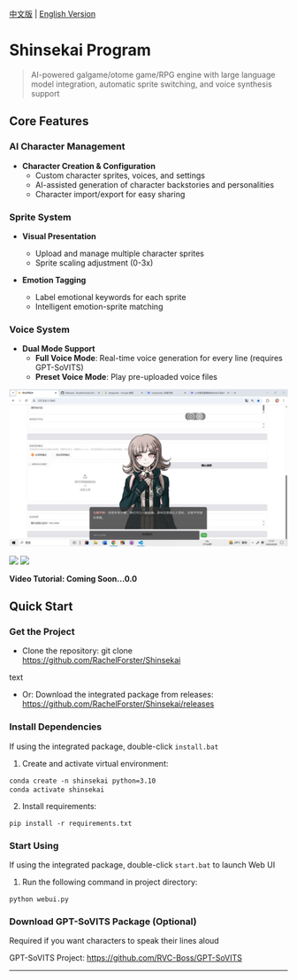 [中文版](README.md) | [English Version](docs/README_EN.md)

# Shinsekai Program

> AI-powered galgame/otome game/RPG engine with large language model integration, automatic sprite switching, and voice synthesis support

## Core Features

### AI Character Management
- **Character Creation & Configuration**
  - Custom character sprites, voices, and settings
  - AI-assisted generation of character backstories and personalities
  - Character import/export for easy sharing

### Sprite System
- **Visual Presentation**
  - Upload and manage multiple character sprites
  - Sprite scaling adjustment (0-3x)

- **Emotion Tagging**
  - Label emotional keywords for each sprite
  - Intelligent emotion-sprite matching

### Voice System
- **Dual Mode Support**
  - **Full Voice Mode**: Real-time voice generation for every line (requires GPT-SoVITS)
  - **Preset Voice Mode**: Play pre-uploaded voice files

![Wellerman-Uri](assets/present_example.png)

[![](https://img.shields.io/badge/-Full_Demo_Ⅰ-EEE?logo=bilibili)](https://www.bilibili.com/video/BV15H4y1o73x/?share_source=copy_web&vd_source=4641a345db4563ba087d0ed0ba8bdf85)
[![](https://img.shields.io/badge/-Full_Demo_Ⅱ-EEE?logo=bilibili)](https://www.bilibili.com/video/BV1Hp4y1c7TU/?share_source=copy_web&vd_source=4641a345db4563ba087d0ed0ba8bdf85)

**Video Tutorial: Coming Soon...0.0**

## Quick Start

### Get the Project
- Clone the repository:
git clone https://github.com/RachelForster/Shinsekai

text
- Or: Download the integrated package from releases: https://github.com/RachelForster/Shinsekai/releases 

### Install Dependencies
If using the integrated package, double-click `install.bat`

1. Create and activate virtual environment:
```
conda create -n shinsekai python=3.10
conda activate shinsekai
```
2. Install requirements:
```
pip install -r requirements.txt
```

### Start Using
If using the integrated package, double-click `start.bat` to launch Web UI

1. Run the following command in project directory:
```
python webui.py

```

### Download GPT-SoVITS Package (Optional)
Required if you want characters to speak their lines aloud

GPT-SoVITS Project: https://github.com/RVC-Boss/GPT-SoVITS

---

